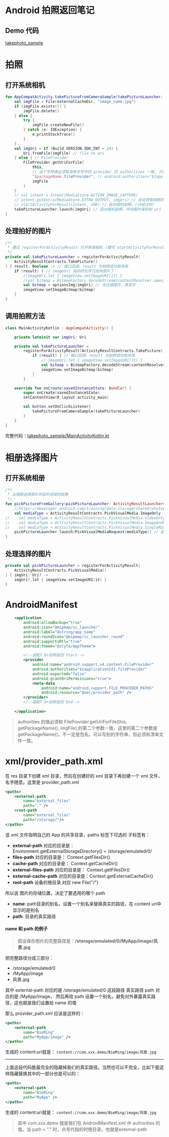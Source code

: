 
# Android 拍照返回笔记

## Demo 代码

[takephoto_sample](https://github.com/shuanghua/android-samples/tree/master/takephoto-sample/app/src/main/java/com/shuanghua/takephoto_sample)

# 拍照

## 打开系统相机

```kotlin
fun AppCompatActivity.takePictureFromCameraSample(takePictureLauncher: ActivityResultLauncher<Uri>) {
    val imgFile = File(externalCacheDir, "image_name.jpg")
    if (imgFile.exists()) {
        imgFile.delete()
    } else {
        try {
            imgFile.createNewFile()
        } catch (e: IOException) {
            e.printStackTrace()
        }
    }
    val imgUri = if (Build.VERSION.SDK_INT < 24) {
        Uri.fromFile(imgFile) // file to uri
    } else { // FileProvider
        FileProvider.getUriForFile(
            this,
            // 这个字符串必须和清单文件中的 provider 的 authorities 一致, 只要一致随便改成什么都可以
            "$packageName.fileProvider", // android:authorities="${applicationId}.fileProvider"
            imgFile
        )
    }
    // val intent = Intent(MediaStore.ACTION_IMAGE_CAPTURE)
    // intent.putExtra(MediaStore.EXTRA_OUTPUT, imgUri) // 这会获取拍照的原图 (如不需要原图则将该行注释掉)
    // startActivityForResult(intent, 100) // 启动相机拍照，(已经过时)
    takePictureLauncher.launch(imgUri) // 启动相机拍照，并将图片保存到 uri
}
```

## 处理拍好的图片

```kotlin
/**
 * 通过 registerForActivityResult 打开系统相机 (替代 startActivityForResult 过时的处理方式)
 */
private val takePictureLauncher = registerForActivityResult(
    ActivityResultContracts.TakePicture()
) { result: Boolean -> // 接口回调，result 为拍照成功和失败
    if (result) { // imageUri 指向的文件已经有图片了
        //imageUri.let { imageView.setImageURI(it) }
        //val bitmap = BitmapFactory.decodeStream(contentResolver.openInputStream(imageUri))
        val bitmap = optionsImg(imgUri) // 先压缩图片，再显示
        imageView.setImageBitmap(bitmap)
    }
}
```

## 调用拍照方法

```kotlin
class MainActivityKotlin : AppCompatActivity() {

    private lateinit var imgUri: Uri

    private val takePictureLauncher = 
        registerForActivityResult(ActivityResultContracts.TakePicture()) { result: Boolean -> 
            if (result) { // 接口回调，result 为拍照成功和失败
                // imageUri.let { imageView.setImageURI(it) }
                val bitmap = BitmapFactory.decodeStream(contentResolver.openInputStream(imageUri))
                imageView.setImageBitmap(bitmap)
            }
        }

    override fun onCreate(savedInstanceState: Bundle?) {
        super.onCreate(savedInstanceState)
        setContentView(R.layout.activity_main)

        val button.setOnClickListener{
            takePictureFromCameraSample(takePictureLauncher)
        }
    }
}
```

完整代码：[takephoto_sample/MainActivityKotlin.kt](https://github.com/shuanghua/android-samples/blob/master/takephoto-sample/app/src/main/java/com/shuanghua/takephoto_sample/MainActivityKotlin.kt)

# 相册选择图片

## 打开系统相册

```kotlin
/**
 * 从相册选择图片并监听选择的结果
 */
fun pickPictureFromGallery(pickPictureLauncher: ActivityResultLauncher<PickVisualMediaRequest>) {
    //https://developer.android.com/training/data-storage/shared/photopicker?hl=zh-cn
    val mediaType = ActivityResultContracts.PickVisualMedia.ImageOnly
//    val mediaType = ActivityResultContracts.PickVisualMedia.VideoOnly
//    val mediaType = ActivityResultContracts.PickVisualMedia.ImageAndVideo
//    val mediaType = ActivityResultContracts.PickVisualMedia.SingleMimeType("image/jpeg") // image/jpeg, image/png, image/gif, image/webp ,image/*
    pickPictureLauncher.launch(PickVisualMediaRequest(mediaType)) // 启动相册选择，图片请在 pickPictureLauncher 的回调中获取
}
```

## 处理选择的图片

```kotlin
private val pickPictureLauncher = registerForActivityResult(
    ActivityResultContracts.PickVisualMedia()
) { imgUri: Uri? ->
    imgUri?.let { imageView.setImageURI(it) }
}
```

# AndroidManifest

```xml
    <application
        android:allowBackup="true"
        android:icon="@mipmap/ic_launcher"
        android:label="@string/app_name"
        android:roundIcon="@mipmap/ic_launcher_round"
        android:supportsRtl="true"
        android:theme="@style/AppTheme">

        <!--适配7.0+拍照返回 Start-->
        <provider
            android:name="android.support.v4.content.FileProvider"
            android:authorities="${applicationId}.fileProvider"
            android:exported="false"
            android:grantUriPermissions="true">
            <meta-data
                android:name="android.support.FILE_PROVIDER_PATHS"
                android:resource="@xml/provider_path" />
        </provider>
        <!--适配7.0+拍照返回 End-->
				
    </application>
```
> authorities 的值必须和  FileProvider.getUriForFile(this, getPackageName(), imgFile);的第二个参数一致，这里的第二个参数是  getPackageName()，不一定是包名，可以写别的字符串，但必须和清单文件一致。


# xml/provider_path.xml
在 res 目录下创建 xml 目录，然后在创建好的 xml 目录下再创建一个 xml 文件，名字随意。这里是 provider_path.xml

```xml
<paths>
    <external-path
        name="external_files"
        path="." />
    <root-path
        name="external_files"
        path="/storage/"/>
</paths>
```
该 xml 文件指明自己的 App 的共享目录，paths 标签下可选的 子标签有：

- **external-path** 对应的目录是：Environment.getExternalStorageDirectory() = /storage/emulated/0/
- **files-path** 对应的目录是： Context.getFilesDir()
- **cache-path** 对应的目录是： Context.getCacheDir()
- **external-files-path** 对应的目录是： Context.getFilesDir()
- **external-cache-path** 对应的目录是：Context.getExternalCacheDir()
- **root-path** 设备的根目录 对应 new File("/")

所以说 图片的存储位置，决定了要选用的哪个 path

- **name**: path目录的别名，设置一个别名来替换真实的路径，在 content uri中显示的是别名
- **path**: 目录的真实路径

####  name 和 path 的例子

> 假设保存图片的完整路径是：**/storage/emulated/0/MyApp/image/风景.jpg**

把完整路径分成三部分：

- /storage/emulated/0
- /MyApp/image
- 风景.jpg

其中 external-path 对应的是 /storage/emulated/0 这段路径
真实路径 path 对应的是 /MyApp/image，
然后再给 path 设置一个别名，避免对外暴露真实路径，这也就是我们设置给 name 的值

那么 provider_path.xml 应该是这样的：
```xml
<paths>
    <external-path
        name="BieMing"
        path="MyApp/image" />
</paths>
```
生成的 content:uri就是： 
`
content://com.xxx.demo/BieMing/image/风景.jpg
`

---

上面这段代码能最完全的隐藏掉我们的真实路径。当然也可以不完全，比如下面这样隐藏替换其中的一部分也是可以的：
```xml
<paths>
    <external-path
        name="BieMing"
        path="MyApp" />
</paths>
```
生成的 content:uri就是： 
`
content://com.xxx.demo/BieMing/image/风景.jpg
`
> 其中 com.xxx.demo 就是我们在 AndroidManifest.xml 中 authorities 的值。当 path = "." 时，点号代指的时根目录，也就是external-path


